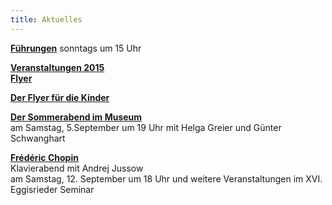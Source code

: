 ```yaml
---
title: Aktuelles
---
```


[**Führungen**](/fuehrungen/) sonntags um 15 Uhr

[**Veranstaltungen 2015**](/veranstaltungen/2015/)   
[**Flyer**](/flyer/)
    

[**Der Flyer für die Kinder**](/veranstaltungen/2015/kinderflyer1/)

[**Der Sommerabend im Museum**](/veranstaltungen/2015/sommerabend/)     
am Samstag, 5.September um 19 Uhr
mit Helga Greier und Günter Schwanghart

[**Frédéric Chopin**](/veranstaltungen/2015/seminar/)   
Klavierabend mit Andrej Jussow  
am Samstag, 12. September um 18 Uhr
und weitere Veranstaltungen im XVI. Eggisrieder Seminar